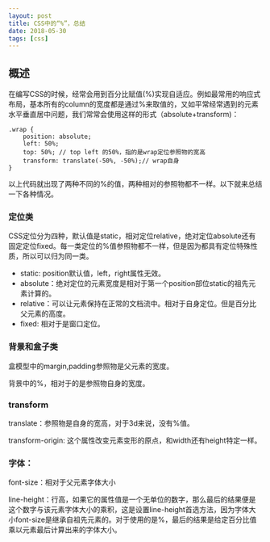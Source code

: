 ```yaml
---
layout: post
title: CSS中的“%”，总结
date: 2018-05-30
tags: [css]
---
```


## 概述

在编写CSS的时候，经常会用到百分比赋值(%)实现自适应。例如最常用的响应式布局，基本所有的column的宽度都是通过%来取值的，又如平常经常遇到的元素水平垂直居中问题，我们常常会使用这样的形式（absolute+transform)：

    .wrap {
        position: absolute;
        left: 50%;
        top: 50%; // top left 的50%，指的是wrap定位参照物的宽高
        transform: translate(-50%, -50%);// wrap自身
    }

以上代码就出现了两种不同的%的值，两种相对的参照物都不一样。以下就来总结一下各种情况。

### 定位类

CSS定位分为四种，默认值是static，相对定位relative，绝对定位absolute还有固定定位fixed。每一类定位的%值参照物都不一样，但是因为都具有定位特殊性质，所以可以归为同一类。

- static: position默认值，left，right属性无效。
- absolute：绝对定位的元素宽度是相对于第一个position部位static的祖先元素计算的。
- relative：可以让元素保持在正常的文档流中。相对于自身定位。但是百分比父元素的高度。
- fixed: 相对于是窗口定位。

### 背景和盒子类

盒模型中的margin,padding参照物是父元素的宽度。

背景中的%，相对于的是参照物自身的宽度。

### transform

translate：参照物是自身的宽高，对于3d来说，没有%值。

transform-origin: 这个属性改变元素变形的原点，和width还有height特定一样。

### 字体：

font-size：相对于父元素字体大小

line-height：行高，如果它的属性值是一个无单位的数字，那么最后的结果便是这个数字与该元素字体大小的乘积，这是设置line-height首选方法，因为字体大小font-size是继承自祖先元素的。对于使用的是%，最后的结果是给定百分比值乘以元素最后计算出来的字体大小。